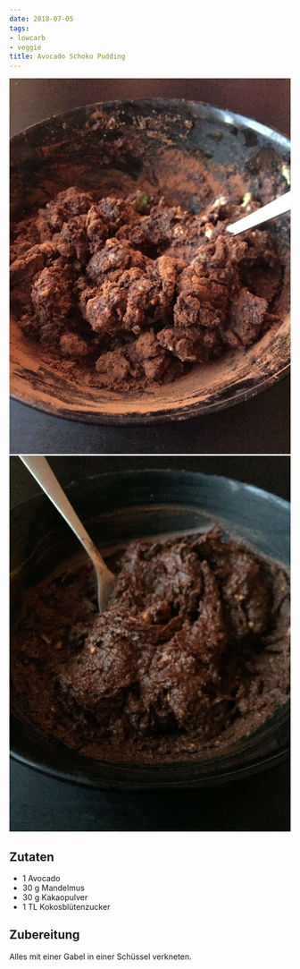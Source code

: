 ```yaml
---
date: 2018-07-05
tags:
- lowcarb
- veggie
title: Avocado Schoko Pudding
---
```


![](/img/avocado-schoko-pudding-1.jpg)
![](/img/avocado-schoko-pudding-2.jpg)

## Zutaten
- 1      Avocado
- 30 g   Mandelmus
- 30 g   Kakaopulver
- 1 TL   Kokosblütenzucker

## Zubereitung
Alles mit einer Gabel in einer Schüssel verkneten.
